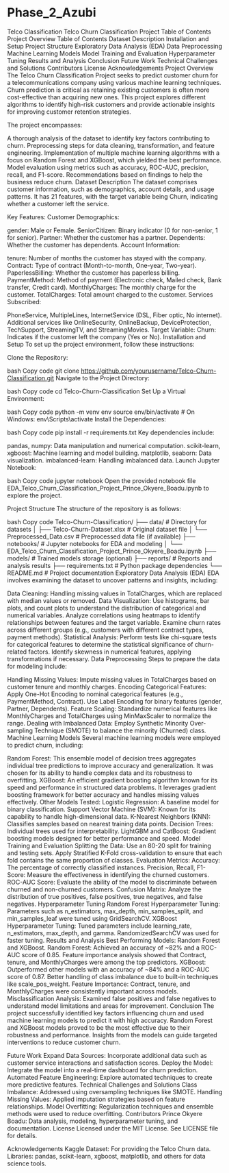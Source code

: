 # Phase_2_Azubi
 Telco Classification
Telco Churn Classification Project
Table of Contents
Project Overview
Table of Contents
Dataset Description
Installation and Setup
Project Structure
Exploratory Data Analysis (EDA)
Data Preprocessing
Machine Learning Models
Model Training and Evaluation
Hyperparameter Tuning
Results and Analysis
Conclusion
Future Work
Technical Challenges and Solutions
Contributors
License
Acknowledgements
Project Overview
The Telco Churn Classification Project seeks to predict customer churn for a telecommunications company using various machine learning techniques. Churn prediction is critical as retaining existing customers is often more cost-effective than acquiring new ones. This project explores different algorithms to identify high-risk customers and provide actionable insights for improving customer retention strategies.

The project encompasses:

A thorough analysis of the dataset to identify key factors contributing to churn.
Preprocessing steps for data cleaning, transformation, and feature engineering.
Implementation of multiple machine learning algorithms with a focus on Random Forest and XGBoost, which yielded the best performance.
Model evaluation using metrics such as accuracy, ROC-AUC, precision, recall, and F1-score.
Recommendations based on findings to help the business reduce churn.
Dataset Description
The dataset comprises customer information, such as demographics, account details, and usage patterns. It has 21 features, with the target variable being Churn, indicating whether a customer left the service.

Key Features:
Customer Demographics:

gender: Male or Female.
SeniorCitizen: Binary indicator (0 for non-senior, 1 for senior).
Partner: Whether the customer has a partner.
Dependents: Whether the customer has dependents.
Account Information:

tenure: Number of months the customer has stayed with the company.
Contract: Type of contract (Month-to-month, One-year, Two-year).
PaperlessBilling: Whether the customer has paperless billing.
PaymentMethod: Method of payment (Electronic check, Mailed check, Bank transfer, Credit card).
MonthlyCharges: The monthly charge for the customer.
TotalCharges: Total amount charged to the customer.
Services Subscribed:

PhoneService, MultipleLines, InternetService (DSL, Fiber optic, No internet).
Additional services like OnlineSecurity, OnlineBackup, DeviceProtection, TechSupport, StreamingTV, and StreamingMovies.
Target Variable:
Churn: Indicates if the customer left the company (Yes or No).
Installation and Setup
To set up the project environment, follow these instructions:

Clone the Repository:

bash
Copy code
git clone https://github.com/yourusername/Telco-Churn-Classification.git
Navigate to the Project Directory:

bash
Copy code
cd Telco-Churn-Classification
Set Up a Virtual Environment:

bash
Copy code
python -m venv env
source env/bin/activate  # On Windows: env\Scripts\activate
Install the Dependencies:

bash
Copy code
pip install -r requirements.txt
Key dependencies include:

pandas, numpy: Data manipulation and numerical computation.
scikit-learn, xgboost: Machine learning and model building.
matplotlib, seaborn: Data visualization.
imbalanced-learn: Handling imbalanced data.
Launch Jupyter Notebook:

bash
Copy code
jupyter notebook
Open the provided notebook file EDA_Telco_Churn_Classification_Project_Prince_Okyere_Boadu.ipynb to explore the project.

Project Structure
The structure of the repository is as follows:

bash
Copy code
Telco-Churn-Classification/
├── data/                          # Directory for datasets
│   ├── Telco-Churn-Dataset.xlsx   # Original dataset file
│   └── Preprocessed_Data.csv      # Preprocessed data file (if available)
├── notebooks/                     # Jupyter notebooks for EDA and modeling
│   └── EDA_Telco_Churn_Classification_Project_Prince_Okyere_Boadu.ipynb
├── models/                        # Trained models storage (optional)
├── reports/                       # Reports and analysis results
├── requirements.txt               # Python package dependencies
└── README.md                      # Project documentation
Exploratory Data Analysis (EDA)
EDA involves examining the dataset to uncover patterns and insights, including:

Data Cleaning: Handling missing values in TotalCharges, which are replaced with median values or removed.
Data Visualization:
Use histograms, bar plots, and count plots to understand the distribution of categorical and numerical variables.
Analyze correlations using heatmaps to identify relationships between features and the target variable.
Examine churn rates across different groups (e.g., customers with different contract types, payment methods).
Statistical Analysis:
Perform tests like chi-square tests for categorical features to determine the statistical significance of churn-related factors.
Identify skewness in numerical features, applying transformations if necessary.
Data Preprocessing
Steps to prepare the data for modeling include:

Handling Missing Values: Impute missing values in TotalCharges based on customer tenure and monthly charges.
Encoding Categorical Features:
Apply One-Hot Encoding to nominal categorical features (e.g., PaymentMethod, Contract).
Use Label Encoding for binary features (gender, Partner, Dependents).
Feature Scaling:
Standardize numerical features like MonthlyCharges and TotalCharges using MinMaxScaler to normalize the range.
Dealing with Imbalanced Data:
Employ Synthetic Minority Over-sampling Technique (SMOTE) to balance the minority (Churned) class.
Machine Learning Models
Several machine learning models were employed to predict churn, including:

Random Forest: This ensemble model of decision trees aggregates individual tree predictions to improve accuracy and generalization. It was chosen for its ability to handle complex data and its robustness to overfitting.
XGBoost: An efficient gradient boosting algorithm known for its speed and performance in structured data problems. It leverages gradient boosting framework for better accuracy and handles missing values effectively.
Other Models Tested:
Logistic Regression: A baseline model for binary classification.
Support Vector Machine (SVM): Known for its capability to handle high-dimensional data.
K-Nearest Neighbors (KNN): Classifies samples based on nearest training data points.
Decision Trees: Individual trees used for interpretability.
LightGBM and CatBoost: Gradient boosting models designed for better performance and speed.
Model Training and Evaluation
Splitting the Data:
Use an 80-20 split for training and testing sets.
Apply Stratified K-Fold cross-validation to ensure that each fold contains the same proportion of classes.
Evaluation Metrics:
Accuracy: The percentage of correctly classified instances.
Precision, Recall, F1-Score: Measure the effectiveness in identifying the churned customers.
ROC-AUC Score: Evaluate the ability of the model to discriminate between churned and non-churned customers.
Confusion Matrix: Analyze the distribution of true positives, false positives, true negatives, and false negatives.
Hyperparameter Tuning
Random Forest Hyperparameter Tuning:
Parameters such as n_estimators, max_depth, min_samples_split, and min_samples_leaf were tuned using GridSearchCV.
XGBoost Hyperparameter Tuning:
Tuned parameters include learning_rate, n_estimators, max_depth, and gamma.
RandomizedSearchCV was used for faster tuning.
Results and Analysis
Best Performing Models: Random Forest and XGBoost.
Random Forest:
Achieved an accuracy of ~82% and a ROC-AUC score of 0.85.
Feature importance analysis showed that Contract, tenure, and MonthlyCharges were among the top predictors.
XGBoost:
Outperformed other models with an accuracy of ~84% and a ROC-AUC score of 0.87.
Better handling of class imbalance due to built-in techniques like scale_pos_weight.
Feature Importance: Contract, tenure, and MonthlyCharges were consistently important across models.
Misclassification Analysis: Examined false positives and false negatives to understand model limitations and areas for improvement.
Conclusion
The project successfully identified key factors influencing churn and used machine learning models to predict it with high accuracy. Random Forest and XGBoost models proved to be the most effective due to their robustness and performance. Insights from the models can guide targeted interventions to reduce customer churn.

Future Work
Expand Data Sources: Incorporate additional data such as customer service interactions and satisfaction scores.
Deploy the Model: Integrate the model into a real-time dashboard for churn prediction.
Automated Feature Engineering: Explore automated techniques to create more predictive features.
Technical Challenges and Solutions
Class Imbalance: Addressed using oversampling techniques like SMOTE.
Handling Missing Values: Applied imputation strategies based on feature relationships.
Model Overfitting: Regularization techniques and ensemble methods were used to reduce overfitting.
Contributors
Prince Okyere Boadu: Data analysis, modeling, hyperparameter tuning, and documentation.
License
Licensed under the MIT License. See LICENSE file for details.

Acknowledgements
Kaggle Dataset: For providing the Telco Churn data.
Libraries: pandas, scikit-learn, xgboost, matplotlib, and others for data science tools.